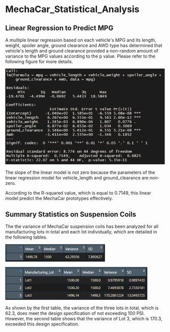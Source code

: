 # MechaCar_Statistical_Analysis

## Linear Regression to Predict MPG

A multiple linear regression based on each vehicle's MPG and its length, weight, spoiler angle, ground clearance and AWD type has determined that vehicle's length and ground clearance provided a non-random amount of variance to the MPG values according to the p value. Please refer to the following figure for more details.

![lm predicting mpg](images/deliverable1.png)

The slope of the linear model is not zero because the parameters of the linear regression model for vehicle_length and ground_clearance are non-zero.

According to the R-squared value, which is equal to 0.7149, this linear model predict the MechaCar prototypes effectively.

## Summary Statistics on Suspension Coils

The the variance of MechaCar suspension coils has been analyzed for all manufacturing lots in total and each lot individually, which are detailed in the following tables.

![coil total summary](images/coil_total_summary.png)

![coil lot summary](images/coil_lot_summary.png)

As shown by the first table, the variance of the three lots in total, which is 62.3, does meet the design specification of not exceeding 100 PSI. However, the second table shows that the variance of Lot 3, which is 170.3, exceeded this design specification. 


